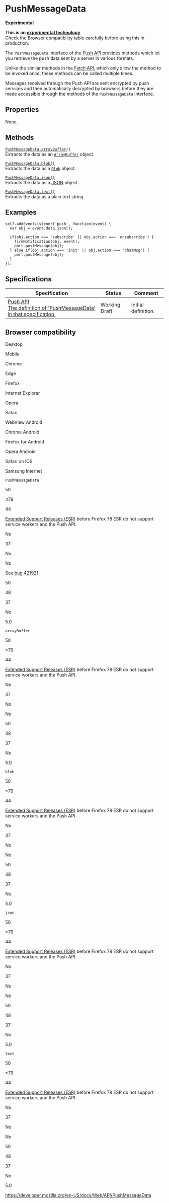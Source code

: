 # PushMessageData

**Experimental**

**This is an [experimental technology](https://developer.mozilla.org/en-US/docs/MDN/Guidelines/Conventions_definitions#experimental)**  
Check the [Browser compatibility table](#browser_compatibility) carefully before using this in production.

The `PushMessageData` interface of the [Push API](push_api) provides methods which let you retrieve the push data sent by a server in various formats.

Unlike the similar methods in the [Fetch API](fetch_api), which only allow the method to be invoked once, these methods can be called multiple times.

Messages received through the Push API are sent encrypted by push services and then automatically decrypted by browsers before they are made accessible through the methods of the `PushMessageData` interface.

## Properties

None.

## Methods

[`PushMessageData.arrayBuffer()`](pushmessagedata/arraybuffer)  
Extracts the data as an [`ArrayBuffer`](https://developer.mozilla.org/en-US/docs/Web/JavaScript/Reference/Global_Objects/ArrayBuffer) object.

[`PushMessageData.blob()`](pushmessagedata/blob)  
Extracts the data as a [`Blob`](blob) object.

[`PushMessageData.json()`](pushmessagedata/json)  
Extracts the data as a [JSON](https://developer.mozilla.org/en-US/docs/Web/JavaScript/Reference/Global_Objects/JSON) object.

[`PushMessageData.text()`](pushmessagedata/text)  
Extracts the data as a plain text string.

## Examples

    self.addEventListener('push', function(event) {
      var obj = event.data.json();

      if(obj.action === 'subscribe' || obj.action === 'unsubscribe') {
        fireNotification(obj, event);
        port.postMessage(obj);
      } else if(obj.action === 'init' || obj.action === 'chatMsg') {
        port.postMessage(obj);
      }
    });

## Specifications

<table><thead><tr class="header"><th>Specification</th><th>Status</th><th>Comment</th></tr></thead><tbody><tr class="odd"><td><a href="https://w3c.github.io/push-api/#pushmessagedata-interface">Push API<br />
<span class="small">The definition of 'PushMessageData' in that specification.</span></a></td><td><span class="spec-wd">Working Draft</span></td><td>Initial definition.</td></tr></tbody></table>

## Browser compatibility

Desktop

Mobile

Chrome

Edge

Firefox

Internet Explorer

Opera

Safari

WebView Android

Chrome Android

Firefox for Android

Opera Android

Safari on IOS

Samsung Internet

`PushMessageData`

50

≤79

44

[Extended Support Releases (ESR)](https://www.mozilla.org/en-US/firefox/organizations/) before Firefox 78 ESR do not support service workers and the Push API.

No

37

No

No

See [bug 421921](https://crbug.com/421921)

50

48

37

No

5.0

`arrayBuffer`

50

≤79

44

[Extended Support Releases (ESR)](https://www.mozilla.org/en-US/firefox/organizations/) before Firefox 78 ESR do not support service workers and the Push API.

No

37

No

No

50

48

37

No

5.0

`blob`

50

≤79

44

[Extended Support Releases (ESR)](https://www.mozilla.org/en-US/firefox/organizations/) before Firefox 78 ESR do not support service workers and the Push API.

No

37

No

No

50

48

37

No

5.0

`json`

50

≤79

44

[Extended Support Releases (ESR)](https://www.mozilla.org/en-US/firefox/organizations/) before Firefox 78 ESR do not support service workers and the Push API.

No

37

No

No

50

48

37

No

5.0

`text`

50

≤79

44

[Extended Support Releases (ESR)](https://www.mozilla.org/en-US/firefox/organizations/) before Firefox 78 ESR do not support service workers and the Push API.

No

37

No

No

50

48

37

No

5.0

<a href="https://developer.mozilla.org/en-US/docs/Web/API/PushMessageData" class="_attribution-link">https://developer.mozilla.org/en-US/docs/Web/API/PushMessageData</a>
